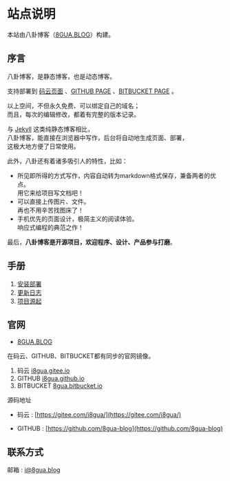 # 站点说明
本站由八卦博客（[8GUA.BLOG](https://8GUA.BLOG)）构建。

## 序言

八卦博客，是静态博客，也是动态博客。

支持部署到 [码云页面](http://git.mydoc.io/?t=154714) 、[GITHUB PAGE](https://pages.github.com) 、[BITBUCKET PAGE](https://pages.bitbucket.io) 。

以上空间，不但永久免费、可以绑定自己的域名；  
而且，每次的编辑修改，都着有完整的版本记录。

与 [Jekyll](https://jekyllrb.com/) 这类纯静态博客相比，  
八卦博客，能直接在浏览器中写作，后台将自动地生成页面、部署，  
这极大地方便了日常使用。

此外，八卦还有着诸多吸引人的特性，比如：

*   所见即所得的方式写作，内容自动转为markdown格式保存，兼备两者的优点。  
    用它来给项目写文档吧！
*   可以直接上传图片、文件。  
    再也不用辛苦找图床了！
*   手机优先的页面设计，极简主义的阅读体验。  
    响应式编程的典范之作！

最后，**八卦博客是开源项目，欢迎程序、设计、产品参与打磨**。

## 手册

1.  [安装部署](/!help/setup)
2.  [更新日志](/!help/log)
3.  [项目源起](/!help/source)

## 官网

*   [8GUA.BLOG](https://8gua.blog)

在码云、GITHUB、BITBUCKET都有同步的官网镜像。

1.  码云 [i8gua.gitee.io](https://i8gua.gitee.io)
2.  GITHUB [i8gua.github.io](https://i8gua.github.io)
3.  BITBUCKET [8gua.bitbucket.io](https://8gua.bitbucket.io)

源码地址

*   码云 : [https://gitee.com/i8gua/](https://gitee.com/i8gua/)  
    
*   GITHUB : [https://github.com/8gua-blog](https://github.com/8gua-blog)  
    

## 联系方式

邮箱 : [i@8gua.blog](mailto:i@8gua.blog)